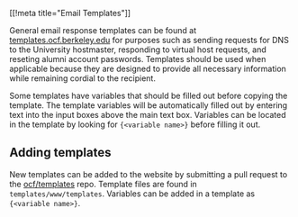 [[!meta title="Email Templates"]]

General email response templates can be found at
[templates.ocf.berkeley.edu](https://templates.ocf.berkeley.edu)
for purposes such as sending requests for DNS to the University hostmaster,
responding to virtual host requests, and reseting alumni account passwords.
Templates should be used when applicable because they are designed to provide
all necessary information while remaining cordial to the recipient.

Some templates have variables that should be filled out before copying the
template. The template variables will be automatically filled out by entering
text into the input boxes above the main text box. Variables can be located in
the template by looking for `{<variable name>}` before filling it out.

## Adding templates
New templates can be added to the website by submitting a pull request to the
[ocf/templates](https://ocf.io/gh/templates) repo. Template files are found in
`templates/www/templates`. Variables can be added in a template as
`{<variable name>}`.
